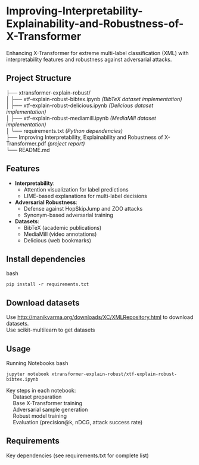 # Improving-Interpretability-Explainability-and-Robustness-of-X-Transformer

Enhancing X-Transformer for extreme multi-label classification (XML) with interpretability features and robustness against adversarial attacks.

## Project Structure
├── xtransformer-explain-robust/ <br>
│ ├── xtf-explain-robust-bibtex.ipynb *(BibTeX dataset implementation)* <br>
│ ├── xtf-explain-robust-delicious.ipynb *(Delicious dataset implementation)* <br>
│ ├── xtf-explain-robust-mediamill.ipynb *(MediaMill dataset implementation)* <br>
│ └── requirements.txt *(Python dependencies)* <br>
├── Improving Interpretability, Explainability and Robustness of X-Transformer.pdf *(project report)* <br>
└── README.md <br>

## Features
- **Interpretability**:
  - Attention visualization for label predictions
  - LIME-based explanations for multi-label decisions
- **Adversarial Robustness**:
  - Defense against HopSkipJump and ZOO attacks
  - Synonym-based adversarial training
- **Datasets**:
  - BibTeX (academic publications)
  - MediaMill (video annotations)  
  - Delicious (web bookmarks)

## Install dependencies
bash 
```
pip install -r requirements.txt
```
## Download datasets
Use http://manikvarma.org/downloads/XC/XMLRepository.html to download datasets. <br>
Use scikit-multilearn to get datasets

## Usage
Running Notebooks
bash
```
jupyter notebook xtransformer-explain-robust/xtf-explain-robust-bibtex.ipynb
```
Key steps in each notebook: <br>
	&emsp; Dataset preparation <br>
	&emsp; Base X-Transformer training <br>
	&emsp; Adversarial sample generation <br>
	&emsp; Robust model training <br>
	&emsp; Evaluation (precision@k, nDCG, attack success rate) <br>

## Requirements
Key dependencies (see requirements.txt for complete list)

